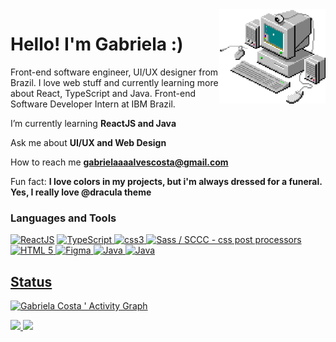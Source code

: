 <img src='https://github.com/gabrielaalvescosta/gabrielaalvescosta/blob/main/gabrielaalvescosta.gif?raw=true' alt='PC' align="right" width="170px" height="auto" />
<h1>Hello! I'm Gabriela :)</h1>
<p>Front-end software engineer, UI/UX designer from Brazil. I love web stuff and currently learning more about React, TypeScript and Java. Front-end Software Developer Intern at IBM Brazil.</p>


I’m currently learning **ReactJS and Java**

Ask me about **UI/UX and Web Design**

How to reach me **gabrielaaaalvescosta@gmail.com**

Fun fact: **I love colors in my projects, but i'm always dressed for a funeral. Yes, I really love @dracula theme**

### Languages and Tools
<a href="https://pt-br.reactjs.org/" target="_blank" rel="noreferrer"> <img src="https://img.shields.io/badge/React-20232A?style=for-the-badge&logo=react&logoColor=61DAFB" alt="ReactJS" /></a> <a href="https://www.typescriptlang.org/" target="_blank" rel="noreferrer"> <img src="https://img.shields.io/badge/TypeScript-007ACC?style=for-the-badge&logo=typescript&logoColor=white" alt="TypeScript" /> </a> <a href="https://www.w3schools.com/css/" target="_blank" rel="noreferrer"> <img src="https://img.shields.io/badge/CSS3-1572B6?style=for-the-badge&logo=css3&logoColor=white" alt="css3"/> </a> <a href="https://sass-lang.com/documentation/syntax" target="_blank" rel="noreferrer"> <img src="https://img.shields.io/badge/Sass-CC6699?style=for-the-badge&logo=sass&logoColor=white" alt="Sass  / SCCC - css post processors"/> </a> <a href="https://developer.mozilla.org/pt-BR/docs/Web/HTML/Element" target="_blank" rel="noreferrer"> <img src="https://img.shields.io/badge/HTML5-E34F26?style=for-the-badge&logo=html5&logoColor=white" alt="HTML 5"/> </a> <a href="https://www.figma.com/" target="_blank" rel="noreferrer"> <img src="https://img.shields.io/badge/Figma-F24E1E?style=for-the-badge&logo=figma&logoColor=white" alt="Figma" /> </a> <a href="https://www.java.com/" target="_blank" rel="noreferrer"> <img src="https://img.shields.io/badge/Java-ED8B00?style=for-the-badge&logo=java&logoColor=white" alt="Java" /> </a> <a href="https://www.python.org" target="_blank" rel="noreferrer"> <img src="https://img.shields.io/badge/Python-FFD43B?style=for-the-badge&logo=python&logoColor=blue" alt="Java" />
<h2> Status</h2>

![Gabriela Costa ' Activity Graph](https://activity-graph.herokuapp.com/graph?username=gabrielaalvescosta&custom_title=Gabriela%20Contribution%20Graph&theme=dracula&bg_color=282A36&hide_border=true&line=C6538C&point=F1E05A)

<p style="display:flex; justify-content: space-between;">
   <img width="57.5%"  src="https://github-readme-stats.vercel.app/api?username=gabrielaalvescosta&show_icons=true&theme=dracula&hide_border=true" />
    <img width="41.5%" src="https://github-readme-stats.vercel.app/api/top-langs?username=gabrielaalvescosta&show_icons=true&theme=dracula&hide_border=true&locale=en&langs_count=8&layout=compact" />
  </a>
</p>
<br>
